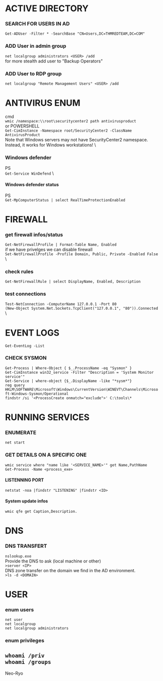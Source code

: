 # ACTIVE DIRECTORY

### SEARCH FOR USERS IN AD
`Get-ADUser -Filter * -SearchBase "CN=Users,DC=THMREDTEAM,DC=COM"`

### ADD User in admin group
`net localgroup administrators <USER> /add`\
for more stealth add user to "Backup Operators"
### ADD User to RDP group
`net localgroup "Remote Management Users" <USER> /add`

# ANTIVIRUS ENUM
cmd \
`wmic /namespace:\\root\securitycenter2 path antivirusproduct` \
or POWERSHELL \
`Get-CimInstance -Namespace root/SecurityCenter2 -ClassName AntivirusProduct` \
Note that Windows servers may not have SecurityCenter2 namespace. Instead, it works for Windows workstations! \

### Windows defender
PS \
`Get-Service WinDefend` \

#### Windows defender status
PS \
`Get-MpComputerStatus | select RealTimeProtectionEnabled`

# FIREWALL
### get firewall infos/status
`Get-NetFirewallProfile | Format-Table Name, Enabled` \
if we have privelges we can disable firewall \
`Set-NetFirewallProfile -Profile Domain, Public, Private -Enabled False` \
### check rules
`Get-NetFirewallRule | select DisplayName, Enabled, Description`
### test connections
`Test-NetConnection -ComputerName 127.0.0.1 -Port 80` \
`(New-Object System.Net.Sockets.TcpClient("127.0.0.1", "80")).Connected` \
# EVENT LOGS
`Get-EventLog -List`
### CHECK SYSMON
`Get-Process | Where-Object { $_.ProcessName -eq "Sysmon" }`\
`Get-CimInstance win32_service -Filter "Description = 'System Monitor service'"`\
`Get-Service | where-object {$_.DisplayName -like "*sysm*"}`\
`reg query HKLM\SOFTWARE\Microsoft\Windows\CurrentVersion\WINEVT\Channels\Microsoft-Windows-Sysmon/Operational`\
`findstr /si '<ProcessCreate onmatch="exclude">' C:\tools\*`

#  RUNNING SERVICES

### ENUMERATE
`net start`
### GET DETAILS ON A SPECIFIC ONE
`wmic service where "name like '<SERVICE_NAME>'" get Name,PathName`\
`Get-Process -Name <process_exe>`
#### LISTENNING PORT
`netstat -noa |findstr "LISTENING" |findstr <ID>`
#### System update infos
`wmic qfe get Caption,Description.`

# DNS

### DNS TRANSFERT
`nslookup.exe`\
Provide the DNS to ask (local machine or other)\
`>server <IP>`\
DNS zone transfer on the domain we find in the AD environment.\
`>ls -d <DOMAIN>`


# USER
### enum users
`net user`\
`net localgroup`\
`net localgroup administrators`

### enum privileges
`whoami /priv`\
`whoami /groups`
---
Neo-Ryo
